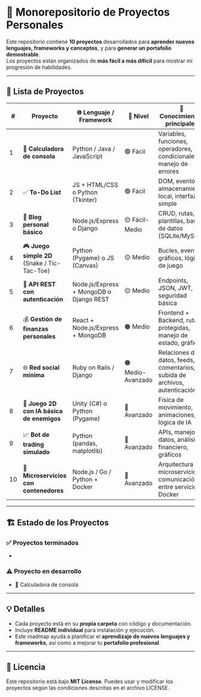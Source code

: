 # 🚀 Monorepositorio de Proyectos Personales

Este repositorio contiene **10 proyectos** desarrollados para **aprender nuevos lenguajes, frameworks y conceptos**, y para **generar un portafolio demostrable**.  
Los proyectos están organizados de **más fácil a más difícil** para mostrar mi progresión de habilidades.

---

## 📂 Lista de Proyectos

| # | Proyecto | 🌐 Lenguaje / Framework | 🔰 Nivel | 🧠 Conocimientos principales |
|---|----------|-----------------------|----------|-----------------------------|
| 1 | 🧮 **Calculadora de consola** | Python / Java / JavaScript | 🟢 Fácil | Variables, funciones, operadores, condicionales, manejo de errores |
| 2 | ✅ **To-Do List** | JS + HTML/CSS o Python (Tkinter) | 🟢 Fácil | DOM, eventos, almacenamiento local, interfaz simple |
| 3 | 📝 **Blog personal básico** | Node.js/Express o Django | 🟡 Fácil-Medio | CRUD, rutas, plantillas, bases de datos (SQLite/MySQL) |
| 4 | 🎮 **Juego simple 2D** (Snake / Tic-Tac-Toe) | Python (Pygame) o JS (Canvas) | 🟡 Medio | Bucles, eventos, gráficos, lógica de juego |
| 5 | 🔐 **API REST con autenticación** | Node.js/Express + MongoDB o Django REST | 🟡 Medio | Endpoints, JSON, JWT, seguridad básica |
| 6 | 💰 **Gestión de finanzas personales** | React + Node.js/Express + MongoDB | 🟠 Medio | Frontend + Backend, rutas protegidas, manejo de estado, gráficos |
| 7 | 🌐 **Red social mínima** | Ruby on Rails / Django | 🟠 Medio-Avanzado | Relaciones de datos, feeds, comentarios, subida de archivos, autenticación |
| 8 | 👾 **Juego 2D con IA básica de enemigos** | Unity (C#) o Python (Pygame) | 🔴 Avanzado | Física de movimiento, animaciones, lógica de IA |
| 9 | 📈 **Bot de trading simulado** | Python (pandas, matplotlib) | 🔴 Avanzado | APIs, manejo de datos, análisis financiero, gráficos |
| 10 | 🐳 **Microservicios con contenedores** | Node.js / Go / Python + Docker | 🔴 Avanzado | Arquitectura de microservicios, comunicación entre servicios, Docker |

---

## 🏗️ Estado de los Proyectos

### ✅ Proyectos terminados
- 

### ⚠️ Proyecto en desarrollo
- 🧮 Calculadora de consola

---

## 💡 Detalles

- Cada proyecto está en su **propia carpeta** con código y documentación.
- Incluye **README individual** para instalación y ejecución.
- Este roadmap ayuda a planificar el **aprendizaje de nuevos lenguajes y frameworks**, así como a mejorar tu **portafolio profesional**.

---

## 📄 Licencia

Este repositorio está bajo **MIT License**. Puedes usar y modificar los proyectos según las condiciones descritas en el archivo LICENSE.
